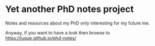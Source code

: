# Yet another PhD notes project

Notes and resources about my PhD only interesting for my future me.

Anyway, if you want to have a look then browse to https://luque.github.io/phd-notes/

